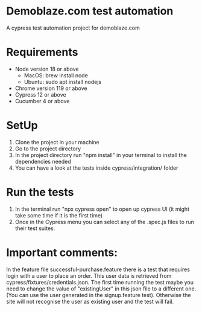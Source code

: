 # Demoblaze.com test automation
A cypress test automation project for demoblaze.com

# Requirements
- Node version 18 or above
  - MacOS: brew install node
  - Ubuntu: sudo apt install nodejs
- Chrome version 119 or above
- Cypress 12 or above
- Cucumber 4 or above

# SetUp
1. Clone the project in your machine
2. Go to the project directory
3. In the project directory run "npm install" in your terminal to install the dependencies needed
4. You can have a look at the tests inside cypress/integration/ folder

# Run the tests
1. In the terminal run "npx cypress open" to open up cypress UI (it might take some time if it is the first time)
2. Once in the Cypress menu you can select any of the .spec.js files to run their test suites.

# Important comments:
In the feature file successful-purchase.feature there is a test that requires login with a user to place an order. This user data is retrieved from cypress/fixtures/credentials.json. The first time running the test maybe you need to change the value of "existingUser" in this json file to a different one. (You can use the user generated in the signup.feature test). Otherwise the site will not recognise the user as existing user and the test will fail.
